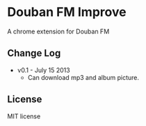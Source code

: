 # Douban FM Improve

A chrome extension for Douban FM

## Change Log

- v0.1 - July 15 2013
    - Can download mp3 and album picture.

## License

MIT license
